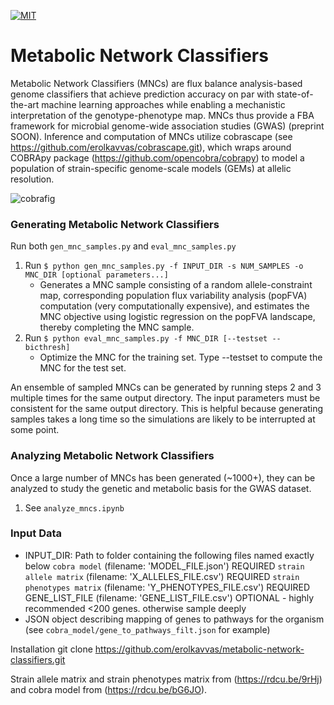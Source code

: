 [![MIT](https://img.shields.io/pypi/l/Escher.svg)](https://github.com/erolkavvas/escher/blob/master/LICENSE)

# Metabolic Network Classifiers

Metabolic Network Classifiers (MNCs) are flux balance analysis-based genome classifiers that achieve prediction accuracy on par with state-of-the-art machine learning approaches while enabling a mechanistic interpretation of the genotype-phenotype map. MNCs thus provide a FBA framework for microbial genome-wide association studies (GWAS) (preprint SOON). Inference and computation of MNCs utilize cobrascape (see https://github.com/erolkavvas/cobrascape.git), which wraps around COBRApy package (https://github.com/opencobra/cobrapy) to model a population of strain-specific genome-scale models (GEMs) at allelic resolution.

![cobrafig](/MNC\_overview.png?raw=true)

### Generating Metabolic Network Classifiers
Run both `gen_mnc_samples.py` and `eval_mnc_samples.py`
1. Run `$ python gen_mnc_samples.py -f INPUT_DIR -s NUM_SAMPLES -o MNC_DIR [optional parameters...]`
	- Generates a MNC sample consisting of a random allele-constraint map, corresponding population flux variability analysis (popFVA) computation (very computationally expensive), and estimates the MNC objective using logistic regression on the popFVA landscape, thereby completing the MNC sample.
2. Run `$ python eval_mnc_samples.py -f MNC_DIR [--testset --bicthresh]`
	- Optimize the MNC for the training set. Type --testset to compute the MNC for the test set.

An ensemble of sampled MNCs can be generated by running steps 2 and 3 multiple times for the same output directory. The input parameters must be consistent for the same output directory. This is helpful because generating samples takes a long time so the simulations are likely to be interrupted at some point.

### Analyzing Metabolic Network Classifiers
Once a large number of MNCs has been generated (~1000+), they can be analyzed to study the genetic and metabolic basis for the GWAS dataset.
1. See `analyze_mncs.ipynb`

### Input Data
- INPUT_DIR: Path to folder containing the following files named exactly below
    `cobra model`                 (filename: 'MODEL_FILE.json')       REQUIRED
    `strain allele matrix`        (filename: 'X_ALLELES_FILE.csv')    REQUIRED
    `strain phenotypes matrix`    (filename: 'Y_PHENOTYPES_FILE.csv') REQUIRED
    GENE_LIST_FILE              (filename: 'GENE_LIST_FILE.csv')    OPTIONAL - highly recommended <200 genes. otherwise sample deeply
- JSON object describing mapping of genes to pathways for the organism (see `cobra_model/gene_to_pathways_filt.json` for example)

Installation
	git clone https://github.com/erolkavvas/metabolic-network-classifiers.git

Strain allele matrix and strain phenotypes matrix from (https://rdcu.be/9rHj) and cobra model from (https://rdcu.be/bG6JO).
